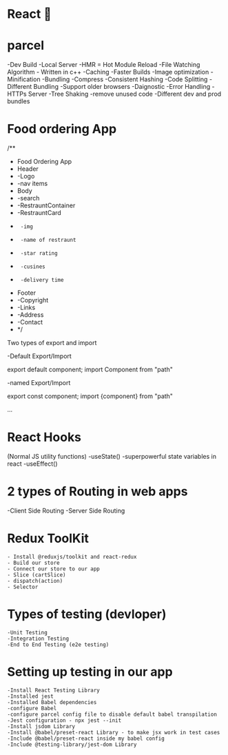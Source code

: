 # React 🚀

# parcel

-Dev Build
-Local Server
-HMR = Hot Module Reload
-File Watching Algorithm - Written in c++
-Caching -Faster Builds
-Image optimization
-Minification
-Bundling
-Compress
-Consistent Hashing
-Code Splitting
-Different Bundling -Support older browsers
-Daignostic
-Error Handling
-HTTPs Server
-Tree Shaking -remove unused code
-Different dev and prod bundles

# Food ordering App

/\*\*

- Food Ordering App
- Header
- -Logo
- -nav items
- Body
- -search
- -RestrauntContainer
- -RestrauntCard
-      -img
-      -name of restraunt
-      -star rating
-      -cusines
-      -delivery time
- Footer
- -Copyright
- -Links
- -Address
- -Contact
- \*/

Two types of export and import

-Default Export/Import

export default component;
import Component from "path"

-named Export/Import

export const component;
import {component} from "path"

...

# React Hooks

(Normal JS utility functions)
-useState() -superpowerful state variables in react
-useEffect()

# 2 types of Routing in web apps

-Client Side Routing
-Server Side Routing

# Redux ToolKit

    - Install @reduxjs/toolkit and react-redux
    - Build our store
    - Connect our store to our app
    - Slice (cartSlice)
    - dispatch(action)
    - Selector

# Types of testing (devloper)

    -Unit Testing
    -Integration Testing
    -End to End Testing (e2e testing)

# Setting up testing in our app

    -Install React Testing Library
    -Installed jest
    -Installed Babel dependencies
    -configure Babel
    -configure parcel config file to disable default babel transpilation
    -Jest configuration - npx jest --init
    -Install jsdom Library
    -Install @babel/preset-react Library - to make jsx work in test cases
    -Include @babel/preset-react inside my babel config
    -Include @testing-library/jest-dom Library